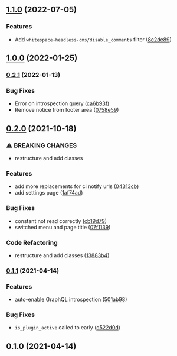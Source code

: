 ## [1.1.0](https://github.com/whitespace-se/wordpress-plugin-headless-cms/compare/v1.0.0...v1.1.0) (2022-07-05)


### Features

* Add `whitespace-headless-cms/disable_comments` filter ([8c2de89](https://github.com/whitespace-se/wordpress-plugin-headless-cms/commit/8c2de89cb7b20d5e53a829cbfc9bca8d2ed56477))

## [1.0.0](https://github.com/whitespace-se/wordpress-plugin-headless-cms/compare/v0.2.1...v1.0.0) (2022-01-25)

### [0.2.1](https://github.com/whitespace-se/wordpress-plugin-headless-cms/compare/v0.2.0...v0.2.1) (2022-01-13)


### Bug Fixes

* Error on introspection query ([ca6b93f](https://github.com/whitespace-se/wordpress-plugin-headless-cms/commit/ca6b93f3fae0d5994a5d86c40e22e6778ded4e0c))
* Remove notice from footer area ([0758e59](https://github.com/whitespace-se/wordpress-plugin-headless-cms/commit/0758e59575acb65ab7728a76e5b97cfefc3870a1))

## [0.2.0](https://github.com/whitespace-se/wordpress-plugin-headless-cms/compare/v0.1.1...v0.2.0) (2021-10-18)


### ⚠ BREAKING CHANGES

* restructure and add classes

### Features

* add more replacements for ci notify urls ([04313cb](https://github.com/whitespace-se/wordpress-plugin-headless-cms/commit/04313cbc6ee93587b4e444a389fe656a832a9d75))
* add settings page ([1af74ad](https://github.com/whitespace-se/wordpress-plugin-headless-cms/commit/1af74ade93fb12714a55574a4caa68dc4815ca39))


### Bug Fixes

* constant not read correctly ([cb19d79](https://github.com/whitespace-se/wordpress-plugin-headless-cms/commit/cb19d79a8086c91940a06e0dfbddc74732a09a87))
* switched menu and page title ([07f1139](https://github.com/whitespace-se/wordpress-plugin-headless-cms/commit/07f1139889701832f4f5d530b48923cfbd9fadc9))


### Code Refactoring

* restructure and add classes ([13883b4](https://github.com/whitespace-se/wordpress-plugin-headless-cms/commit/13883b4b0b742a5a6b26d9644067b6dc12f99220))

### [0.1.1](https://github.com/whitespace-se/wordpress-plugin-headless-cms/compare/v0.1.0...v0.1.1) (2021-04-14)


### Features

* auto-enable GraphQL introspection ([501ab98](https://github.com/whitespace-se/wordpress-plugin-headless-cms/commit/501ab985de2ec66e0f3d885b46790923b2a6819e))


### Bug Fixes

* `is_plugin_active` called to early ([d522d0d](https://github.com/whitespace-se/wordpress-plugin-headless-cms/commit/d522d0dc0ee3b2be480f19b64049b9618498057b))

## 0.1.0 (2021-04-14)

